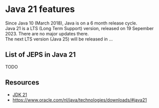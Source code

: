 # Java 21 features
Since Java 10 (March 2018), Java is on a 6 month release cycle. </br>
Java 21 is a LTS (Long Term Support) version, released on 19 Sepember 2023. There are no major updates there.</br>
The next LTS version (Java 25) will be released in ...

## List of JEPS in Java 21
TODO



## Resources
* [JDK 21](https://openjdk.org/projects/jdk/21/)
* https://www.oracle.com/nl/java/technologies/downloads/#java21


